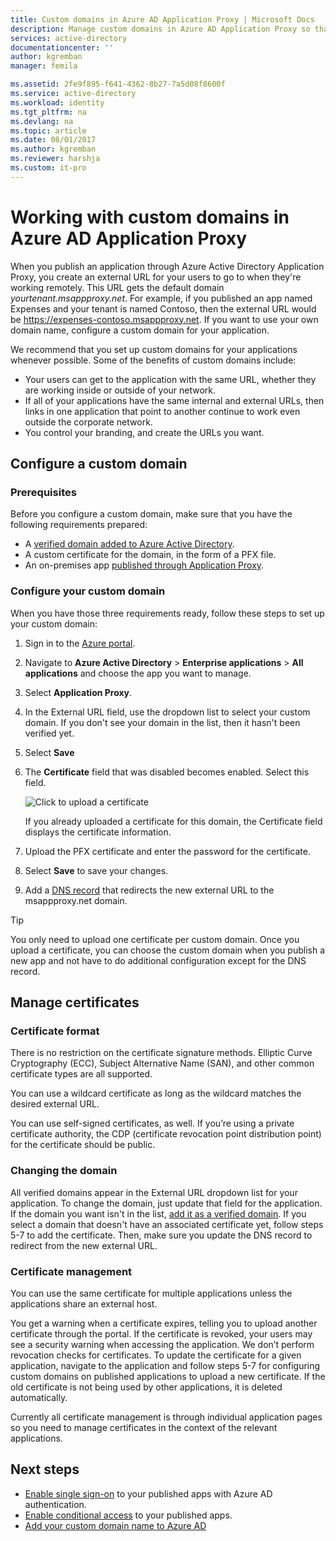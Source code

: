 ```yaml
---
title: Custom domains in Azure AD Application Proxy | Microsoft Docs
description: Manage custom domains in Azure AD Application Proxy so that the URL for the app is the same regardless of where your users access it. 
services: active-directory
documentationcenter: ''
author: kgremban
manager: femila

ms.assetid: 2fe9f895-f641-4362-8b27-7a5d08f8600f
ms.service: active-directory
ms.workload: identity
ms.tgt_pltfrm: na
ms.devlang: na
ms.topic: article
ms.date: 08/01/2017
ms.author: kgremban
ms.reviewer: harshja
ms.custom: it-pro
---
```


# Working with custom domains in Azure AD Application Proxy

When you publish an application through Azure Active Directory Application Proxy, you create an external URL for your users to go to when they're working remotely. This URL gets the default domain *yourtenant.msappproxy.net*. For example, if you published an app named Expenses and your tenant is named Contoso, then the external URL would be https://expenses-contoso.msappproxy.net. If you want to use your own domain name, configure a custom domain for your application. 

We recommend that you set up custom domains for your applications whenever possible. Some of the benefits of custom domains include:

- Your users can get to the application with the same URL, whether they are working inside or outside of your network.
- If all of your applications have the same internal and external URLs, then links in one application that point to another continue to work even outside the corporate network. 
- You control your branding, and create the URLs you want. 


## Configure a custom domain

### Prerequisites

Before you configure a custom domain, make sure that you have the following requirements prepared: 
- A [verified domain added to Azure Active Directory](active-directory-domains-add-azure-portal.md).
- A custom certificate for the domain, in the form of a PFX file. 
- An on-premises app [published through Application Proxy](application-proxy-publish-azure-portal.md).

### Configure your custom domain

When you have those three requirements ready, follow these steps to set up your custom domain:

1. Sign in to the [Azure portal](https://portal.azure.com).
2. Navigate to **Azure Active Directory** > **Enterprise applications** > **All applications** and choose the app you want to manage.
3. Select **Application Proxy**. 
4. In the External URL field, use the dropdown list to select your custom domain. If you don't see your domain in the list, then it hasn't been verified yet. 
5. Select **Save**
5. The **Certificate** field that was disabled becomes enabled. Select this field. 

   ![Click to upload a certificate](./media/active-directory-application-proxy-custom-domains/certificate.png)

   If you already uploaded a certificate for this domain, the Certificate field displays the certificate information. 

6. Upload the PFX certificate and enter the password for the certificate. 
7. Select **Save** to save your changes. 
8. Add a [DNS record](../dns/dns-operations-recordsets-portal.md) that redirects the new external URL to the msappproxy.net domain. 

>[!TIP] 
>You only need to upload one certificate per custom domain. Once you upload a certificate, you can choose the custom domain when you publish a new app and not have to do additional configuration except for the DNS record. 

## Manage certificates

### Certificate format
There is no restriction on the certificate signature methods. Elliptic Curve Cryptography (ECC), Subject Alternative Name (SAN), and other common certificate types are all supported. 

You can use a wildcard certificate as long as the wildcard matches the desired external URL. 

You can use self-signed certificates, as well. If you’re using a private certificate authority, the CDP (certificate revocation point distribution point) for the certificate should be public.

### Changing the domain
All verified domains appear in the External URL dropdown list for your application. To change the domain, just update that field for the application. If the domain you want isn't in the list, [add it as a verified domain](active-directory-domains-add-azure-portal.md). If you select a domain that doesn't have an associated certificate yet, follow steps 5-7 to add the certificate. Then, make sure you update the DNS record to redirect from the new external URL. 

### Certificate management
You can use the same certificate for multiple applications unless the applications share an external host. 

You get a warning when a certificate expires, telling you to upload another certificate through the portal. If the certificate is revoked, your users may see a security warning when accessing the application. We don’t perform revocation checks for certificates.  To update the certificate for a given application, navigate to the application and follow steps 5-7 for configuring custom domains on published applications to upload a new certificate. If the old certificate is not being used by other applications, it is deleted automatically. 

Currently all certificate management is through individual application pages so you need to manage certificates in the context of the relevant applications. 

## Next steps
* [Enable single sign-on](active-directory-application-proxy-sso-using-kcd.md) to your published apps with Azure AD authentication.
* [Enable conditional access](active-directory-application-proxy-conditional-access.md) to your published apps.
* [Add your custom domain name to Azure AD](active-directory-domains-add-azure-portal.md)


